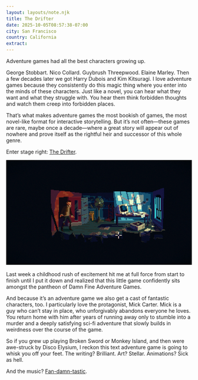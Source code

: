 ```yaml
---
layout: layouts/note.njk
title: The Drifter
date: 2025-10-05T08:57:38-07:00
city: San Francisco
country: California
extract:
---
```


Adventure games had all the best characters growing up.

George Stobbart. Nico Collard. Guybrush Threepwood. Elaine Marley. Then a few decades later we got Harry Dubois and Kim Kitsuragi. I love adventure games because they consistently do this magic thing where you enter into the minds of these characters. Just like a novel, you can hear what they want and what they struggle with. You hear them think forbidden thoughts and watch them creep into forbidden places.

That’s what makes adventure games the most bookish of games, the most novel-like format for interactive storytelling. But it’s not often—these games are rare, maybe once a decade—where a great story will appear out of nowhere and prove itself as the rightful heir and successor of this whole genre.

Enter stage right: [The Drifter](https://thedriftergame.com).

![A screenshot from The Drifter: a man stands in a deserted office full of old papers and books](/images/the_drifter.png)

Last week a childhood rush of excitement hit me at full force from start to finish until I put it down and realized that this little game confidently sits amongst the pantheon of Damn Fine Adventure Games.

And because it’s an adventure game we also get a cast of fantastic characters, too. I particularly love the protagonist, Mick Carter. Mick is a guy who can’t stay in place, who unforgivably abandons everyone he loves. You return home with him after years of running away only to stumble into a murder and a deeply satisfying sci-fi adventure that slowly builds in weirdness over the course of the game.

So if you grew up playing Broken Sword or Monkey Island, and then were awe-struck by Disco Elysium, I reckon this text adventure game is going to whisk you off your feet. The writing? Brilliant. Art? Stellar. Animations? Sick as hell.

And the music? [Fan-damn-tastic](https://youtu.be/IULpbn6a6P8).
